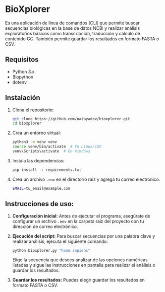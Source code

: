 # BioXplorer

Es una aplicación de línea de comandos (CLI) que permite buscar secuencias biológicas en la base de datos NCBI y realizar análisis exploratorios básicos como transcripción, traducción y cálculo de contenido GC. También permite guardar los resultados en formato FASTA o CSV.

## Requisitos

- Python 3.x
- Biopython
- dotenv

## Instalación

1. Clona el repositorio:
    ```bash
    git clone https://github.com/natayadev/bioxplorer.git
    cd bioxplorer
    ```

2. Crea un entorno virtual:
    ```bash
    python3 -m venv venv
    source venv/bin/activate  # En Linux/iOS
    venv\Scripts\activate  # En Windows
    ```

3. Instala las dependencias:
    ```bash
    pip install -r requirements.txt
    ```

4. Crea un archivo `.env` en el directorio raíz y agrega tu correo electrónico:
    ```bash
    EMAIL=tu_email@example.com
    ```

## Instrucciones de uso:

1. **Configuración inicial:** Antes de ejecutar el programa, asegúrate de configurar un archivo `.env` en la carpeta raíz del proyecto con tu dirección de correo electrónico.

2. **Ejecución del script:** Para buscar secuencias por una palabra clave y realizar análisis, ejecuta el siguiente comando:

    ```bash
    python bioxplorer.py "homo sapiens"
    ```

    Elige la secuencia que desees analizar de las opciones numéricas listadas y sigue las instrucciones en pantalla para realizar el análisis o guardar los resultados.


3. **Guardar los resultados:** Puedes elegir guardar los resultados en formato FASTA o CSV.
